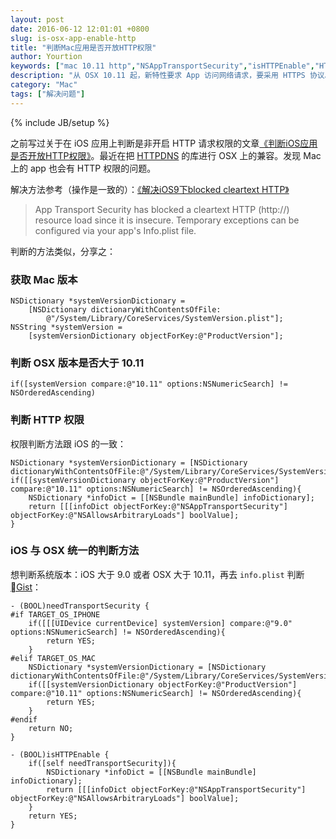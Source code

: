 ```yaml
---
layout: post
date: 2016-06-12 12:01:01 +0800
slug: is-osx-app-enable-http
title: "判断Mac应用是否开放HTTP权限"
author: Yourtion
keywords: ["mac 10.11 http","NSAppTransportSecurity","isHTTPEnable","HTTPDNS"]
description: "从 OSX 10.11 起，新特性要求 App 访问网络请求，要采用 HTTPS 协议。但是能不能判断开发者是否允许 HTTP 的请求，这样就不会在发起请求时候失败同时弹出以下信息,如果允许了 HTTP 的访问，才开启 HTTPDNS 相关的功能"
category: "Mac"
tags: ["解决问题"]
---
```

{% include JB/setup %}

之前写过关于在 iOS 应用上判断是非开启 HTTP 请求权限的文章[《判断iOS应用是否开放HTTP权限》](/is-ios-app-enable-http.html)。最近在把 [HTTPDNS](https://github.com/yourtion/HTTPDNS-OC) 的库进行 OSX 上的兼容。发现 Mac 上的 app 也会有 HTTP 权限的问题。

解决方法参考（操作是一致的）：[《解决iOS9下blocked cleartext HTTP》](/ios9-http-blocked.html)

> App Transport Security has blocked a cleartext HTTP (http://) resource load since it is insecure. Temporary exceptions can be configured via your app's Info.plist file.

判断的方法类似，分享之：

### 获取 Mac 版本

```objc
NSDictionary *systemVersionDictionary =
    [NSDictionary dictionaryWithContentsOfFile:
        @"/System/Library/CoreServices/SystemVersion.plist"];
NSString *systemVersion =
    [systemVersionDictionary objectForKey:@"ProductVersion"];
```

### 判断 OSX 版本是否大于 10.11

```objc
if([systemVersion compare:@"10.11" options:NSNumericSearch] != NSOrderedAscending)
```

### 判断 HTTP 权限

权限判断方法跟 iOS 的一致：

```objc
NSDictionary *systemVersionDictionary = [NSDictionary dictionaryWithContentsOfFile:@"/System/Library/CoreServices/SystemVersion.plist"];
if([[systemVersionDictionary objectForKey:@"ProductVersion"] compare:@"10.11" options:NSNumericSearch] != NSOrderedAscending){
    NSDictionary *infoDict = [[NSBundle mainBundle] infoDictionary];
    return [[[infoDict objectForKey:@"NSAppTransportSecurity"] objectForKey:@"NSAllowsArbitraryLoads"] boolValue];
}
```

### iOS 与 OSX 统一的判断方法

想判断系统版本：iOS 大于 9.0 或者 OSX 大于 10.11，再去 `info.plist` 判断 [Gist](https://gist.github.com/yourtion/9349476b151ffa035200af37cbeb1a3a)：

```objc
- (BOOL)needTransportSecurity {
#if TARGET_OS_IPHONE
    if([[[UIDevice currentDevice] systemVersion] compare:@"9.0" options:NSNumericSearch] != NSOrderedAscending){
        return YES;
    }
#elif TARGET_OS_MAC
    NSDictionary *systemVersionDictionary = [NSDictionary dictionaryWithContentsOfFile:@"/System/Library/CoreServices/SystemVersion.plist"];
    if([[systemVersionDictionary objectForKey:@"ProductVersion"] compare:@"10.11" options:NSNumericSearch] != NSOrderedAscending){
        return YES;
    }
#endif
    return NO;
}

- (BOOL)isHTTPEnable {
    if([self needTransportSecurity]){
        NSDictionary *infoDict = [[NSBundle mainBundle] infoDictionary];
        return [[[infoDict objectForKey:@"NSAppTransportSecurity"] objectForKey:@"NSAllowsArbitraryLoads"] boolValue];
    }
    return YES;
}
```

